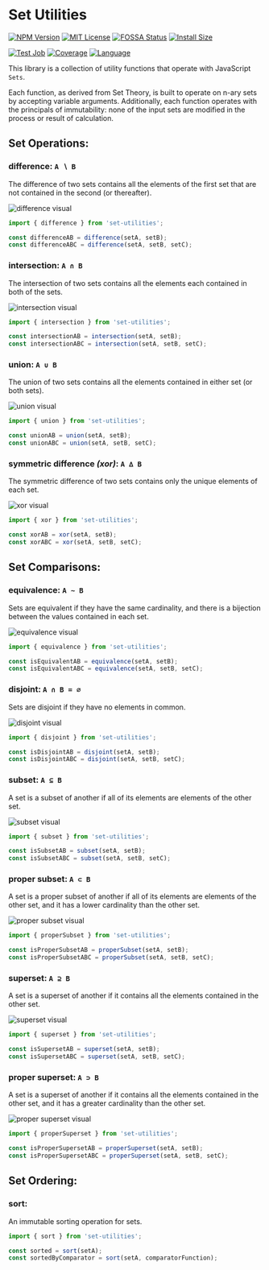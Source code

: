 # Set Utilities

[![NPM Version][npm-image]][npm-url]
[![MIT License][license-image]][license-url]
[![FOSSA Status][fossa-image]][fossa-url]
[![Install Size][package-phobia-image]][package-phobia-url]

[![Test Job][github-test-image]][github-test-url]
[![Coverage][coveralls-image]][coveralls-url]
[![Language][language-image]][language-url]

This library is a collection of utility functions that operate with JavaScript `Sets`.

Each function, as derived from Set Theory, is built to operate on n-ary sets by accepting variable arguments.
Additionally, each function operates with the principals of immutability: none of the input sets are modified in the process or result of calculation.


## Set Operations:

### difference: `A ∖ B`
The difference of two sets contains all the elements of the first set
that are not contained in the second (or thereafter).

![difference visual][difference-visual-url]
```typescript
import { difference } from 'set-utilities';

const differenceAB = difference(setA, setB);
const differenceABC = difference(setA, setB, setC);
```

### intersection: `A ∩ B`
The intersection of two sets contains all the elements each contained in both of the sets.

![intersection visual][intersection-visual-url]
```typescript
import { intersection } from 'set-utilities';

const intersectionAB = intersection(setA, setB);
const intersectionABC = intersection(setA, setB, setC);
```

### union: `A ∪ B`
The union of two sets contains all the elements contained in either set (or both sets).

![union visual][union-visual-url]
```typescript
import { union } from 'set-utilities';

const unionAB = union(setA, setB);
const unionABC = union(setA, setB, setC);
```

### symmetric difference _(xor)_: `A ∆ B`
The symmetric difference of two sets contains only the unique elements of each set.

![xor visual][xor-visual-url]
```typescript
import { xor } from 'set-utilities';

const xorAB = xor(setA, setB);
const xorABC = xor(setA, setB, setC);
```


## Set Comparisons:

### equivalence: `A ∼ B`
Sets are equivalent if they have the same cardinality,
and there is a bijection between the values contained in each set.

![equivalence visual][equivalence-visual-url]
```typescript
import { equivalence } from 'set-utilities';

const isEquivalentAB = equivalence(setA, setB);
const isEquivalentABC = equivalence(setA, setB, setC);
```

### disjoint: `A ∩ B = ∅`
Sets are disjoint if they have no elements in common.

![disjoint visual][disjoint-visual-url]
```typescript
import { disjoint } from 'set-utilities';

const isDisjointAB = disjoint(setA, setB);
const isDisjointABC = disjoint(setA, setB, setC);
```

### subset: `A ⊆ B`
A set is a subset of another if all of its elements
are elements of the other set.

![subset visual][subset-visual-url]
```typescript
import { subset } from 'set-utilities';

const isSubsetAB = subset(setA, setB);
const isSubsetABC = subset(setA, setB, setC);
```

### proper subset: `A ⊂ B`
A set is a proper subset of another if all of its elements
are elements of the other set, and it has a lower cardinality
than the other set.

![proper subset visual][proper-subset-visual-url]
```typescript
import { properSubset } from 'set-utilities';

const isProperSubsetAB = properSubset(setA, setB);
const isProperSubsetABC = properSubset(setA, setB, setC);
```

### superset: `A ⊇ B`
A set is a superset of another if it contains all the elements
contained in the other set.

![superset visual][superset-visual-url]
```typescript
import { superset } from 'set-utilities';

const isSupersetAB = superset(setA, setB);
const isSupersetABC = superset(setA, setB, setC);
```

### proper superset: `A ⊃ B`
A set is a superset of another if it contains all the elements
contained in the other set, and it has a greater cardinality
than the other set.

![proper superset visual][proper-superset-visual-url]
```typescript
import { properSuperset } from 'set-utilities';

const isProperSupersetAB = properSuperset(setA, setB);
const isProperSupersetABC = properSuperset(setA, setB, setC);
```


## Set Ordering:

### sort:
An immutable sorting operation for sets.
```typescript
import { sort } from 'set-utilities';

const sorted = sort(setA);
const sortedByComparator = sort(setA, comparatorFunction);
```


[npm-image]: http://img.shields.io/npm/v/set-utilities
[npm-url]: https://www.npmjs.org/package/set-utilities

[license-image]: https://img.shields.io/npm/l/set-utilities?color=blue
[license-url]: LICENSE

[fossa-image]: https://app.fossa.com/api/projects/git%2Bgithub.com%2Fkubikowski%2Fset-utilities.svg?type=shield
[fossa-url]: https://app.fossa.com/projects/git%2Bgithub.com%2Fkubikowski%2Fset-utilities?ref=badge_shield

[package-phobia-image]: https://packagephobia.com/badge?p=set-utilities
[package-phobia-url]: https://packagephobia.com/result?p=set-utilities

[github-test-image]: https://github.com/kubikowski/set-utilities/actions/workflows/test.yml/badge.svg
[github-test-url]: https://github.com/kubikowski/set-utilities/actions/workflows/test.yml

[coveralls-image]: https://coveralls.io/repos/github/kubikowski/set-utilities/badge.svg?branch=main
[coveralls-url]: https://coveralls.io/github/kubikowski/set-utilities?branch=main

[language-image]: https://img.shields.io/github/languages/top/kubikowski/set-utilities
[language-url]: https://www.typescriptlang.org

[difference-visual-url]: https://github.com/kubikowski/set-utilities/wiki/assets/difference.svg
[intersection-visual-url]: https://github.com/kubikowski/set-utilities/wiki/assets/intersection.svg
[union-visual-url]: https://github.com/kubikowski/set-utilities/wiki/assets/union.svg
[xor-visual-url]: https://github.com/kubikowski/set-utilities/wiki/assets/xor.svg

[equivalence-visual-url]: https://github.com/kubikowski/set-utilities/wiki/assets/equivalence.svg
[disjoint-visual-url]: https://github.com/kubikowski/set-utilities/wiki/assets/disjoint.svg
[subset-visual-url]: https://github.com/kubikowski/set-utilities/wiki/assets/subset.svg
[proper-subset-visual-url]: https://github.com/kubikowski/set-utilities/wiki/assets/proper-subset.svg
[superset-visual-url]: https://github.com/kubikowski/set-utilities/wiki/assets/superset.svg
[proper-superset-visual-url]: https://github.com/kubikowski/set-utilities/wiki/assets/proper-superset.svg
